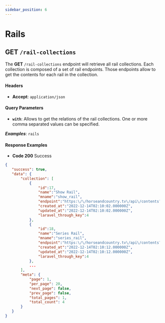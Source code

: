 ```yaml
---
sidebar_position: 6
---
```


# Rails

## GET `/rail-collections`

The **GET** `/rail-collections` endpoint will retrieve all rail collections. Each collection is composed of a set of rail endpoints. Those endpoints allow to get the contents for each rail in the collection.

#### Headers

* **Accept**: `application/json`

#### Query Parameters

* **`with`**: Allows to get the relations of the rail collections. One or more comma separated values can be specified.

 ***Examples***: `rails`

#### Response Examples

* **Code 200** Success
 ```json
{
    "success": true,
    "data": {
        "collection": [
            {
                "id":17,
                "name":"Show Rail",
                "mname":"show_rail",
                "endpoint":"https:\/\/horseandcountry.tv\/api\/contents?type=shows",
                "created_at":"2022-12-14T02:10:02.000000Z",
                "updated_at":"2022-12-14T02:10:02.000000Z",
                "laravel_through_key":4
            },
            {
                "id":18,
                "name":"Series Rail",
                "mname":"series_rail",
                "endpoint":"https:\/\/horseandcountry.tv\/api\/contents?type=series",
                "created_at":"2022-12-14T02:10:12.000000Z",
                "updated_at":"2022-12-14T02:10:12.000000Z",
                "laravel_through_key":4
            },
            ...
        ],
        "meta": {
            "page": 1,
            "per_page": 20,
            "next_page": false,
            "prev_page": false,
            "total_pages": 1,
            "total_count": 4
        }
    }
}
 ```
